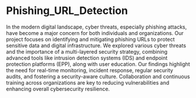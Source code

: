 # Phishing_URL_Detection
In the modern digital landscape, cyber threats, especially phishing attacks, have become a major concern for both individuals and organizations. Our project focuses on identifying and mitigating phishing URLs to protect sensitive data and digital infrastructure. We explored various cyber threats and the importance of a multi-layered security strategy, combining advanced tools like intrusion detection systems (IDS) and endpoint protection platforms (EPP), along with user education. Our findings highlight the need for real-time monitoring, incident response, regular security audits, and fostering a security-aware culture. Collaboration and continuous training across organizations are key to reducing vulnerabilities and enhancing overall cybersecurity resilience.
